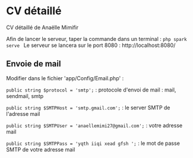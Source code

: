 # CV détaillé

CV détaillé de Anaëlle Mimifir

Afin de lancer le serveur, taper la commande dans un terminal : ``php spark serve ``
Le serveur se lancera sur le port 8080 : http://localhost:8080/

## Envoie de mail

Modifier dans le fichier 'app/Config/Email.php' : 

``public string $protocol = 'smtp';`` : protocole d'envoi de mail : mail, sendmail, smtp

``public string $SMTPHost = 'smtp.gmail.com';`` : le server SMTP de l'adresse mail

``public string $SMTPUser = 'anaellemimi27@gmail.com';`` : votre adresse mail 

``public string $SMTPPass = 'yqth iiqi xead gfsh ';`` : le mot de passe SMTP de votre adresse mail